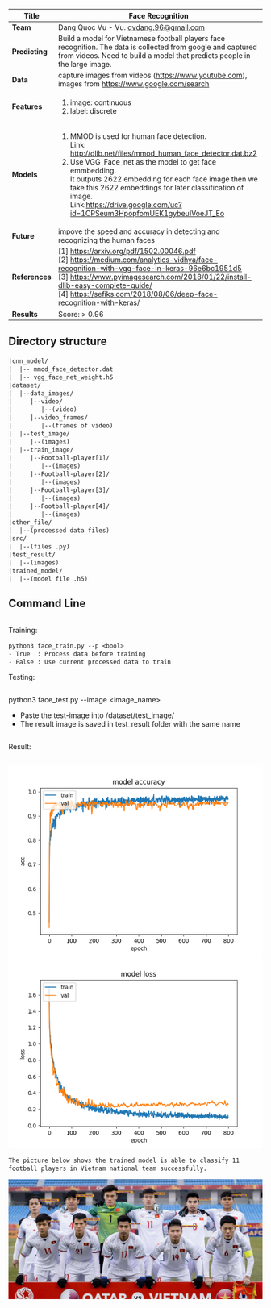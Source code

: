 
| **Title**      |Face Recognition |
| ---------- |-------------------|
| **Team**       |Dang Quoc Vu - Vu. qvdang.96@gmail.com |
| **Predicting** |Build a model for Vietnamese football players face recognition. The data is collected from google and captured from videos. Need to build a model that predicts people in the large image.|
| **Data**       | capture images from videos (https://www.youtube.com), images from https://www.google.com/search|
| **Features**   |<ol> <li>image: continuous</li> <li>label: discrete</li> </ol>|
| **Models**     |<ol> <li>MMOD is used for human face detection.<br/>Link: http://dlib.net/files/mmod_human_face_detector.dat.bz2 </li> <li>Use VGG_Face_net as the model to get face emmbedding.<br/>It outputs 2622 embedding for each face image then we take this 2622 embeddings for later classification of image.<br/>Link:https://drive.google.com/uc?id=1CPSeum3HpopfomUEK1gybeuIVoeJT_Eo
| **Future**     |impove the speed and accuracy in detecting and recognizing the human faces |
|**References**  |[1] https://arxiv.org/pdf/1502.00046.pdf <br/> [2] https://medium.com/analytics-vidhya/face-recognition-with-vgg-face-in-keras-96e6bc1951d5 <br/> [3] https://www.pyimagesearch.com/2018/01/22/install-dlib-easy-complete-guide/ <br/> [4] https://sefiks.com/2018/08/06/deep-face-recognition-with-keras/ 
| **Results**    |Score: > 0.96 |


## Directory structure
```
|cnn_model/
|  |-- mmod_face_detector.dat
|  |-- vgg_face_net_weight.h5
|dataset/
|  |--data_images/
|     |--video/
|        |--(video)
|     |--video_frames/
|        |--(frames of video)
|  |--test_image/ 
|     |--(images)
|  |--train_image/ 
|     |--Football-player[1]/
|        |--(images)
|     |--Football-player[2]/
|        |--(images)
|     |--Football-player[3]/
|        |--(images)
|     |--Football-player[4]/
|        |--(images)
|other_file/
|  |--(processed data files)
|src/
|  |--(files .py)
|test_result/
|  |--(images)
|trained_model/
|  |--(model file .h5)
```
## Command Line
```
```
Training:
```
python3 face_train.py --p <bool>
- True  : Process data before training 
- False : Use current processed data to train
```
Testing:
```
```
python3 face_test.py --image <image_name>
- Paste the test-image into /dataset/test_image/
- The result image is saved in test_result folder with the same name
``` 
```
Result:
```
```
![alt-text-1](https://github.com/qvdang-dev/Facial-Recognition/blob/develop/test_result/acc.png?raw=true "Accuracy chart") ![alt-text-2](https://github.com/qvdang-dev/Facial-Recognition/blob/develop/test_result/loss.png?raw=true "Loss chart")
```
The picture below shows the trained model is able to classify 11 football players in Vietnam national team successfully. 
```
![alt text](https://github.com/qvdang-dev/Facial-Recognition/blob/develop/test_result/U23VN.jpg?raw=true)
```

